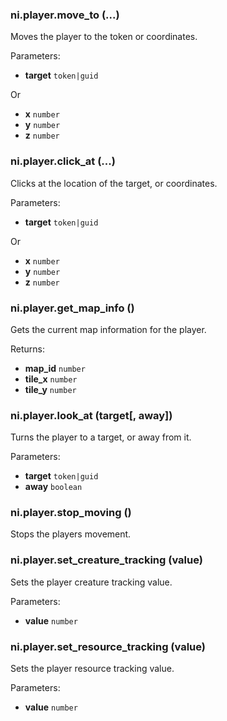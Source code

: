 ### ni.player.move_to (...)

Moves the player to the token or coordinates.

Parameters:
- **target** `token|guid`

Or
- **x** `number`
- **y** `number`
- **z** `number`

### ni.player.click_at (...)

Clicks at the location of the target, or coordinates.

Parameters:
- **target** `token|guid`

Or
- **x** `number`
- **y** `number`
- **z** `number`

### ni.player.get_map_info ()

Gets the current map information for the player.

Returns:
- **map_id** `number`
- **tile_x** `number`
- **tile_y** `number`

### ni.player.look_at (target[, away])

Turns the player to a target, or away from it.

Parameters:
- **target** `token|guid`
- **away** `boolean`

### ni.player.stop_moving ()

Stops the players movement.

### ni.player.set_creature_tracking (value)

Sets the player creature tracking value.

Parameters:
- **value** `number`

### ni.player.set_resource_tracking (value)

Sets the player resource tracking value.

Parameters:
- **value** `number`

